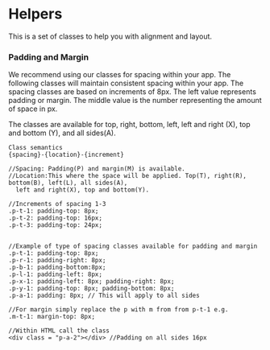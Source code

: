# Helpers

This is a set of classes to help you with alignment and layout.

### Padding and Margin

We recommend using our classes for spacing within your app. The following classes will maintain consistent spacing within your app. The spacing classes are based on increments of 8px.  The left value represents padding or margin. The middle value is the number representing the amount of space in px.

The classes are available for top, right, bottom, left, left and right \(X\), top and bottom \(Y\), and all sides\(A\).

```
Class semantics
{spacing}-{location}-{increment} 

//Spacing: Padding(P) and margin(M) is available. 
//Location:This where the space will be applied. Top(T), right(R), bottom(B), left(L), all sides(A), 
  left and right(X), top and bottom(Y).

//Increments of spacing 1-3
.p-t-1: padding-top: 8px;
.p-t-2: padding-top: 16px;
.p-t-3: padding-top: 24px; 


//Example of type of spacing classes available for padding and margin
.p-t-1: padding-top: 8px;
.p-r-1: padding-right: 8px;
.p-b-1: padding-bottom:8px;
.p-l-1: padding-left: 8px;
.p-x-1: padding-left: 8px; padding-right: 8px;
.p-y-1: padding-top: 8px; padding-bottom: 8px;
.p-a-1: padding: 8px; // This will apply to all sides

//For margin simply replace the p with m from from p-t-1 e.g.
.m-t-1: margin-top: 8px;

//Within HTML call the class
<div class = "p-a-2"></div> //Padding on all sides 16px
```



